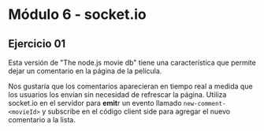 # Módulo 6 - socket.io

## Ejercicio 01

Esta versión de "The node.js movie db" tiene una característica que permite dejar un comentario en la página de la película.

Nos gustaría que los comentarios aparecieran en tiempo real a medida que los usuarios los envían sin necesidad de refrescar la página. Utiliza socket.io en el servidor para **emit**r un evento llamado ```new-comment-<movieId>``` y subscribe en el código client side para agregar el nuevo comentario a la lista.